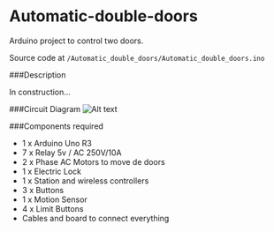 Automatic-double-doors
======================

Arduino project to control two doors.

Source code at `/Automatic_double_doors/Automatic_double_doors.ino`


###Description

In construction...

###Circuit Diagram
![Alt text](https://github.com/garciparedes/Automatic-double-doors/blob/master/Automatic-double-doors.png "Optional title")


###Components required
* 1 x Arduino Uno R3
* 7 x Relay 5v / AC 250V/10A
* 2 x Phase AC Motors to move de doors
* 1 x Electric Lock
* 1 x Station and wireless controllers
* 3 x Buttons
* 1 x Motion Sensor
* 4 x Limit Buttons
* Cables and board to connect everything
